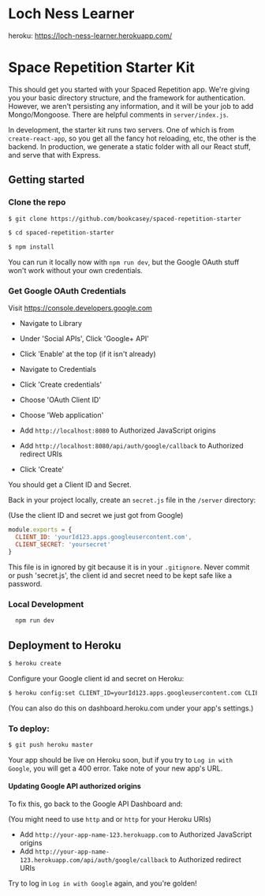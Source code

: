 # Loch Ness Learner
heroku: https://loch-ness-learner.herokuapp.com/



# Space Repetition Starter Kit

This should get you started with your Spaced Repetition app. We're giving you your basic directory structure, and the framework for authentication. However, we aren't persisting any information, and it will be your job to add Mongo/Mongoose. There are helpful comments in `server/index.js`.

In development, the starter kit runs two servers. One of which is from `create-react-app`, so you get all the fancy hot reloading, etc, the other is the backend. In production, we generate a static folder with all our React stuff, and serve that with Express.

## Getting started

### Clone the repo

```sh
$ git clone https://github.com/bookcasey/spaced-repetition-starter
```

```sh
$ cd spaced-repetition-starter
```

```sh
$ npm install
```

You can run it locally now with `npm run dev`, but the Google OAuth stuff won't work without your own credentials.

### Get Google OAuth Credentials

Visit https://console.developers.google.com

* Navigate to Library 
* Under 'Social APIs', Click 'Google+ API'
* Click 'Enable' at the top (if it isn't already)


* Navigate to Credentials
* Click 'Create credentials'
* Choose 'OAuth Client ID'
* Choose 'Web application'
* Add `http://localhost:8080` to Authorized JavaScript origins
* Add `http://localhost:8080/api/auth/google/callback` to Authorized redirect URIs
* Click 'Create'

You should get a Client ID and Secret.

Back in your project locally, create an `secret.js` file in the `/server` directory:

(Use the client ID and secret we just got from Google)

```js
module.exports = {
  CLIENT_ID: 'yourId123.apps.googleusercontent.com',
  CLIENT_SECRET: 'yoursecret'
}
```

This file is in ignored by git because it is in your `.gitignore`. Never commit or push 'secret.js', the client id and secret need to be kept safe like a password.

### Local Development

```sh
  npm run dev
```

## Deployment to Heroku

```sh
$ heroku create
```

Configure your Google client id and secret on Heroku:

```sh
$ heroku config:set CLIENT_ID=yourId123.apps.googleusercontent.com CLIENT_SECRET=yoursecret
```

(You can also do this on dashboard.heroku.com under your app's settings.)

### To deploy:

```sh
$ git push heroku master
```

Your app should be live on Heroku soon, but if you try to `Log in with Google`, you will get a 400 error. Take note of your new app's URL.


#### Updating Google API authorized origins


To fix this, go back to the Google API Dashboard and:

(You might need to use `http` and or `http` for your Heroku URIs)

- Add `http://your-app-name-123.herokuapp.com` to Authorized JavaScript origins
- Add `http://your-app-name-123.herokuapp.com/api/auth/google/callback` to Authorized redirect URIs

Try to log in  `Log in with Google` again, and you're golden!
